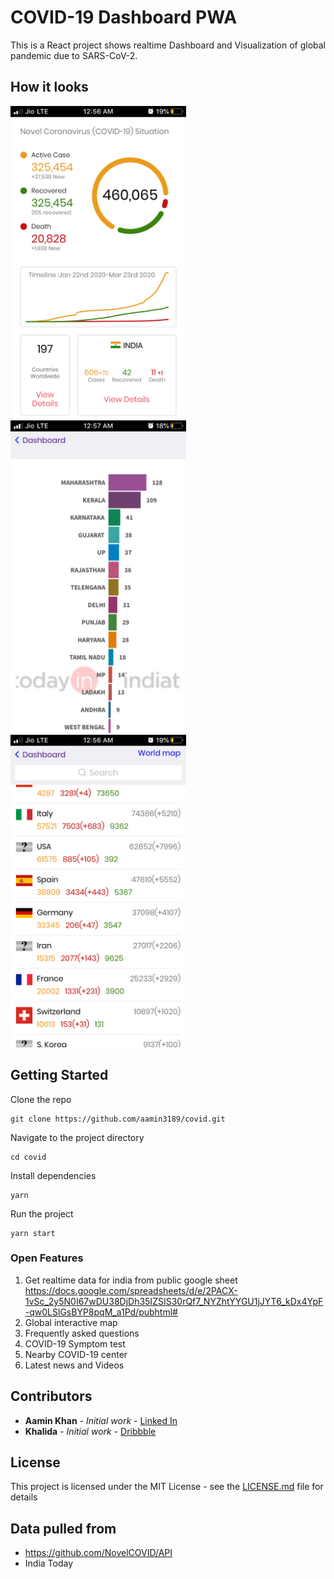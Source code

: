 # COVID-19 Dashboard PWA

This is a React project shows realtime Dashboard and Visualization of global pandemic due to SARS-CoV-2. 

## How it looks


<img height="500" src="https://raw.githubusercontent.com/aamin3189/covid/master/assets/screenshots/dash.png"> &nbsp;&nbsp;
<img height="500" src="https://raw.githubusercontent.com/aamin3189/covid/master/assets/screenshots/india.png"> &nbsp;&nbsp;
<img height="500" src="https://raw.githubusercontent.com/aamin3189/covid/master/assets/screenshots/countries.png"> &nbsp;&nbsp;




## Getting Started

Clone the repo
```
git clone https://github.com/aamin3189/covid.git
```
Navigate to the project directory
```
cd covid
```
Install dependencies
```
yarn
```
Run the project
```
yarn start
```
### Open Features

1. Get realtime data for india from public google sheet https://docs.google.com/spreadsheets/d/e/2PACX-1vSc_2y5N0I67wDU38DjDh35IZSIS30rQf7_NYZhtYYGU1jJYT6_kDx4YpF-qw0LSlGsBYP8pqM_a1Pd/pubhtml#
2. Global interactive map
3. Frequently asked questions
4. COVID-19 Symptom test
5. Nearby COVID-19 center
6. Latest news and Videos


## Contributors

* **Aamin Khan** - *Initial work* - [Linked In](https://www.linkedin.com/in/aamin-khan-47537885/)
* **Khalida** - *Initial work* - [Dribbble](https://dribbble.com/khalida193)


## License

This project is licensed under the MIT License - see the [LICENSE.md](LICENSE.md) file for details

## Data pulled from 

* https://github.com/NovelCOVID/API
* India Today



